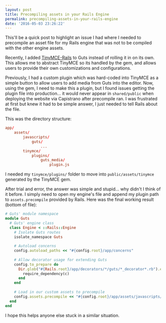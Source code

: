 ```yaml
---
layout: post
title: Precompiling assets in your Rails Engine
permalink: precompiling-assets-in-your-rails-engine
date: '2016-05-03 23:26:22'
---
```



This'll be a quick post to highlight an issue I had where I needed to precompile an asset file for my Rails engine that was not to be compiled with the other engine assets.

Recently, I added [TinyMCE-Rails](https://github.com/spohlenz/tinymce-rails) to Guts instead of rolling it in on its own. This allows me to abstract TinyMCE so its handled by the gem, and allows users to provide their own customizations and configurations.

Previously, I had a custom plugin which was hard-coded into TinyMCE as a simple button to allow users to add media from Guts into the editor. Now, using the gem, I need to make this a plugin, but I found issues getting the plugin file into production… it would never appear in `shared/public` when deploying the website via Capistrano after precompile ran. I was frustrated at first but knew it had to be simple answer, I just needed to tell Rails about the file.

This was the directory structure:

```conf
app/
	assets/
		javascripts/
        	guts/
            	...
        tinymce/
        	plugins/
            	guts_media/
                	plugin.js
```

I needed my `tinymce/plugins/` folder to move into `public/assets/tinymce` generated by the TinyMCE gem.

After trial and error, the answer was simple and stupid… why didn't I think of it before. I simply need to open my engine's file and append my plugin path to `assets.precompile` provided by Rails. Here was the final working result (bottom of file):

```ruby
# Guts' module namespace
module Guts 
  # Guts' engine class
  class Engine < ::Rails::Engine
    # Isolate Guts routes
    isolate_namespace Guts
    
    # Autoload concerns
    config.autoload_paths << "#{config.root}/app/concerns"
    
    # Allow decorator usage for extending Guts
    config.to_prepare do
      Dir.glob("#{Rails.root}/app/decorators/*/guts/*_decorator*.rb").each do |c|
        require_dependency(c)
      end
    end
    
    # Load in our custom assets to precompile
    config.assets.precompile << "#{config.root}/app/assets/javascripts/tinymce/plugins/guts_media/plugin.js"
  end
end
```

I hope this helps anyone else stuck in a similar situation.
